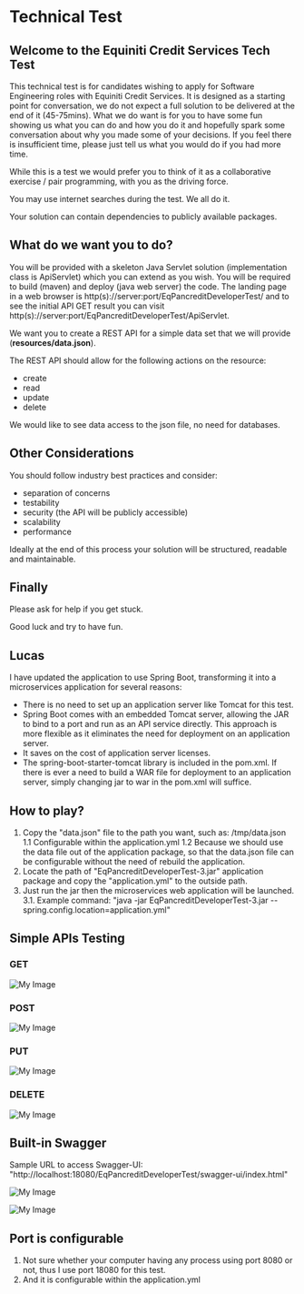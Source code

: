 # Technical Test #

## Welcome to the Equiniti Credit Services Tech Test ##
This technical test is for candidates wishing to apply for Software Engineering roles with Equiniti Credit Services. It is designed as a starting point for conversation, we do not expect a full solution to be delivered at the end of it (45-75mins). What we do want is for you to have some fun showing us what you can do and how you do it and hopefully spark some conversation about why you made some of your decisions. If you feel there is insufficient time, please just tell us what you would do if you had more time.

While this is a test we would prefer you to think of it as a collaborative exercise / pair programming, with you as the driving force.

You may use internet searches during the test. We all do it.

Your solution can contain dependencies to publicly available packages. 


## What do we want you to do? ##
You will be provided with a skeleton Java Servlet solution (implementation class is ApiServlet) which you can extend as you wish.  You will be required to build (maven) and deploy (java web server) the code.  The landing page in a web browser is http(s)://server:port/EqPancreditDeveloperTest/ and to see the initial API GET result you can visit http(s)://server:port/EqPancreditDeveloperTest/ApiServlet.

We want you to create a REST API for a simple data set that we will provide (**resources/data.json**).

The REST API should allow for the following actions on the resource:
 
- create
- read
- update 
- delete 

We would like to see data access to the json file, no need for databases.


## Other Considerations ##

You should follow industry best practices and consider: 

- separation of concerns
- testability
- security (the API will be publicly accessible)
- scalability 
- performance

Ideally at the end of this process your solution will be structured, readable and maintainable. 


## Finally ##
Please ask for help if you get stuck.

Good luck and try to have fun.


## Lucas ##
I have updated the application to use Spring Boot, transforming it into a microservices application for several reasons:

- There is no need to set up an application server like Tomcat for this test.
- Spring Boot comes with an embedded Tomcat server, allowing the JAR to bind to a port and run as an API service directly. This approach is more flexible as it eliminates the need for deployment on an application server.
- It saves on the cost of application server licenses.
- The spring-boot-starter-tomcat library is included in the pom.xml. If there is ever a need to build a WAR file for deployment to an application server, simply changing <packaging>jar</packaging> to <packaging>war</packaging> in the pom.xml will suffice.

## How to play? ##
1. Copy the "data.json" file to the path you want, such as: /tmp/data.json
1.1 Configurable within the application.yml
1.2 Because we should use the data file out of the application package, so that the data.json file can be configurable without the need of rebuild the application.
2. Locate the path of "EqPancreditDeveloperTest-3.jar" application package and copy the "application.yml" to the outside path.
3. Just run the jar then the microservices web application will be launched.
3.1. Example command: "java -jar EqPancreditDeveloperTest-3.jar --spring.config.location=application.yml"

## Simple APIs Testing ##
### GET ###
![My Image](src/main/resources/images/get.PNG)

### POST ###
![My Image](src/main/resources/images/post.PNG)

### PUT ###
![My Image](src/main/resources/images/put.PNG)

### DELETE ###
![My Image](src/main/resources/images/delete.PNG)

## Built-in Swagger ##
Sample URL to access Swagger-UI: "http://localhost:18080/EqPancreditDeveloperTest/swagger-ui/index.html"

![My Image](src/main/resources/images/swagger01.PNG)

![My Image](src/main/resources/images/swagger02.PNG)

## Port is configurable ##
1. Not sure whether your computer having any process using port 8080 or not, thus I use port 18080 for this test.
2. And it is configurable within the application.yml 
